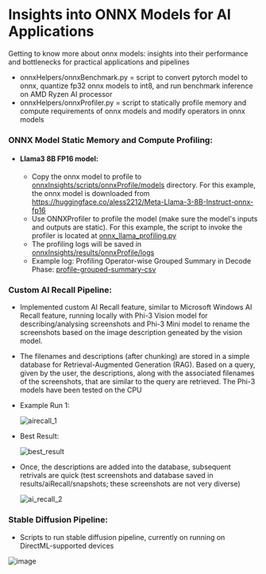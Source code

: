 # Insights into ONNX Models for AI Applications
Getting to know more about onnx models: insights into their performance and bottlenecks for practical applications and pipelines

- onnxHelpers/onnxBenchmark.py = script to convert pytorch model to onnx, quantize fp32 onnx models to int8, and run benchmark inference on AMD Ryzen AI processor
- onnxHelpers/onnxProfiler.py = script to statically profile memory and compute requirements of onnx models and modify operators in onnx models


### ONNX Model Static Memory and Compute Profiling:
  * #### Llama3 8B FP16 model:
    * Copy the onnx model to profile to [onnxInsights/scripts/onnxProfile/models](https://github.com/shamith2/onnxInsights/tree/main/scripts/onnxProfile) directory. For this example, the onnx model is downloaded from https://huggingface.co/aless2212/Meta-Llama-3-8B-Instruct-onnx-fp16
    * Use ONNXProfiler to profile the model (make sure the model's inputs and outputs are static). For this example, the script to invoke the profiler is located at [onnx_llama_profiling.py](https://github.com/shamith2/onnxInsights/blob/main/scripts/onnxProfile/onnx_llama_profiling.py)
    * The profiling logs will be saved in [onnxInsights/results/onnxProfile/logs](https://github.com/shamith2/onnxInsights/tree/main/results/onnxProfile/logs/llama3_8b_fp16)
    * Example log: Profiling Operator-wise Grouped Summary in Decode Phase: [profile-grouped-summary-csv](https://github.com/shamith2/onnxInsights/blob/main/results/onnxProfile/logs/llama3_8b_fp16/llama3_8b_fp16_decodenPhase_grouped_summary.csv)


### Custom AI Recall Pipeline:
 * Implemented custom AI Recall feature, similar to Microsoft Windows AI Recall feature, running locally with Phi-3 Vision model for describing/analysing screenshots and Phi-3 Mini model to rename the screenshots based on the image description geneated by the vision model.
 
 * The filenames and descriptions (after chunking) are stored in a simple database for Retrieval-Augmented Generation (RAG). Based on a query, given by the user, the descriptions, along with the associated filenames of the screenshots, that are similar to the query are retrieved. The Phi-3 models have been tested on the CPU

 * Example Run 1:
   
   ![airecall_1](https://github.com/shamith2/onnxInsights/assets/43729418/89e3fccf-5747-479c-992d-451e9332bc51)

 * Best Result:
   
   ![best_result](https://github.com/shamith2/onnxInsights/blob/1f1b3a81d6dfbbd2cab0321e70bbaf3f10790970/results/aiRecall/snapshots/20240610/YouTube_Keynote_CopilotPC_SatyaNadella_Subscribe_6102024_164832.png)

 * Once, the descriptions are added into the database, subsequent retrivals are quick (test screenshots and database saved in results/aiRecall/snapshots; these screenshots are not very diverse)
   
   ![ai_recall_2](https://github.com/shamith2/onnxInsights/assets/43729418/875011d7-43ca-4a2f-b7b2-d828884409a0)


### Stable Diffusion Pipeline:
  * Scripts to run stable diffusion pipeline, currently on running on DirectML-supported devices

  ![image](https://github.com/shamith2/onnxInsights/blob/db91c3483d4ad8f8ab8d5dc2a1379b03268bebb3/results/stableDiffusion/sd_turbo_results/SD%202.1%20Turbo_visualize_1.png)
